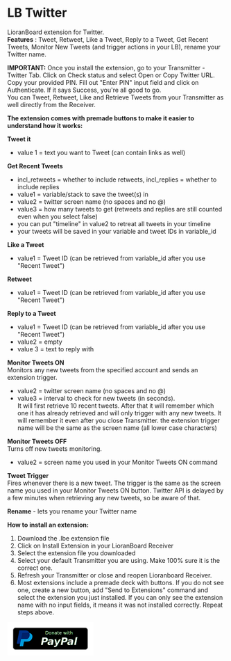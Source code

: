# LB Twitter
 LioranBoard extension for Twitter.      
**Features** : Tweet, Retweet, Like a Tweet, Reply to a Tweet, Get Recent Tweets, Monitor New Tweets (and trigger actions in your LB), rename your Twitter name.       

**IMPORTANT:**
Once you install the extension, go to your Transmitter - Twitter Tab. Click on Check status and select Open or Copy Twitter URL. Copy your provided PIN.
Fill out "Enter PIN" input field and click on Authenticate. If it says Success, you're all good to go.  
You can Tweet, Retweet, Like and Retrieve Tweets from your Transmitter as well directly from the Receiver. 

**The extension comes with premade buttons to make it easier to understand how it works:**

**Tweet it** 
* value 1 = text you want to Tweet (can contain links as well)      


**Get Recent Tweets**      
* incl_retweets = whether to include retweets, incl_replies = whether to include replies      
* value1 = variable/stack to save the tweet(s) in
* value2 = twitter screen name  (no spaces and no @)        
* value3 = how many tweets to get (retweets and replies are still counted even when you select false)        
* you can put "timeline" in value2 to retreat all tweets in your timeline       
* your tweets will be saved in your variable and tweet IDs in variable_id               
			
			
**Like a Tweet** 
* value1 = Tweet ID (can be retrieved from variable_id after you use "Recent Tweet")      

**Retweet** 
* value1 = Tweet ID (can be retrieved from variable_id after you use "Recent Tweet")       


**Reply to a Tweet** 
* value1 = Tweet ID (can be retrieved from variable_id after you use "Recent Tweet")
* value2 = empty
* value 3 = text to reply with       

**Monitor Tweets ON**      
Monitors any new tweets from the specified account and sends an extension trigger.      
* value2 = twitter screen name (no spaces and no @)       
* value3 = interval to check for new tweets (in seconds).    
It will first retrieve 10 recent tweets. After that it will remember which one it has already retrieved and will only trigger with any new tweets. It will remember it even after you close Transmitter. the extension trigger name will be the same as the screen name (all lower case characters)       

**Monitor Tweets OFF**      
Turns off new tweets monitoring.
* value2 = screen name you used in your Monitor Tweets ON command         

**Tweet Trigger**         
Fires whenever there is a new tweet. The trigger is the same as the screen name you used in your Monitor Tweets ON button. Twitter API is delayed by a few minutes when retrieving any new tweets, so be aware of that.    

**Rename** - lets you rename your Twitter name


**How to install an extension:**
1. Download the .lbe extension file
2. Click on Install Extension in your LioranBoard Receiver
3. Select the extension file you downloaded 
4. Select your default Transmitter you are using. Make 100% sure it is the correct one. 
5. Refresh your Transmitter or close and reopen Lioranboard Receiver. 
6. Most extensions include a premade deck with buttons. If you do not see one, create a new button, add "Send to Extensions" command and select the extension you just installed. If you can only see the extension name with no input fields, it means it was not installed correctly. Repeat steps above.    

[![](https://github.com/christinna9031/LioranBoard-Files/blob/main/img/paypal.png?raw=true)](https://www.paypal.com/cgi-bin/webscr?cmd=_s-xclick&hosted_button_id=3YWXYQE3HKWHQ)

